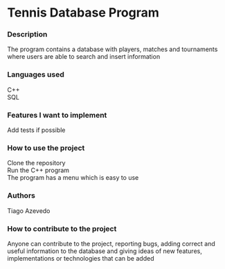 # Tennis Database Program

### Description
The program contains a database with players, matches and tournaments where users are able to search and insert information </br>

### Languages used
C++</br>
SQL</br>

### Features I want to implement
Add tests if possible </br>

### How to use the project
Clone the repository </br>
Run the C++ program </br>
The program has a menu which is easy to use </br>

### Authors
Tiago Azevedo </br>

### How to contribute to the project
Anyone can contribute to the project, reporting bugs, adding correct and useful information to the database and giving ideas of new features, implementations or technologies that can be added </br>
